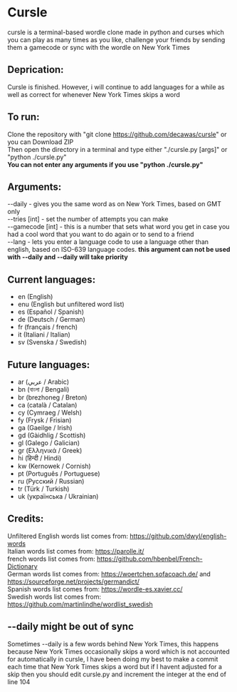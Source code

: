 # Cursle

cursle is a terminal-based wordle clone made in python and curses which you can play as many times as you like, challenge your friends by sending them a gamecode or sync with the wordle on New York Times

## Deprication:

Cursle is finished. However, i will continue to add languages for a while as well as correct for whenever New York Times skips a word

## To run:

Clone the repository with "git clone https://github.com/decawas/cursle" or you can Download ZIP<br />
Then open the directory in a terminal and type either "./cursle.py [args]" or "python ./cursle.py"<br />
__You can not enter any arguments if you use "python ./cursle.py"__

## Arguments:

--daily - gives you the same word as on New York Times, based on GMT only<br />
--tries [int] - set the number of attempts you can make<br />
--gamecode [int] - this is a number that sets what word you get in case you had a cool word that you want to do again or to send to a friend<br />
--lang - lets you enter a language code to use a language other than english, based on ISO-639 language codes.  __this argument can not be used with --daily and --daily will take priority__

## Current languages:

- en (English)
- enu (English but unfiltered word list)
- es (Español / Spanish)
- de (Deutsch / German)
- fr (français / french)
- it (Italiani / Italian)
- sv (Svenska / Swedish)

## Future languages:

- ar (عربي / Arabic)
- bn (বাংলা / Bengali)
- br (brezhoneg / Breton)
- ca (català / Catalan)
- cy (Cymraeg / Welsh)
- fy (Frysk / Frisian)
- ga (Gaeilge / Irish)
- gd (Gàidhlig / Scottish)
- gl (Galego / Galician)
- gr (Ελληνικά / Greek)
- hi (हिन्दी / Hindi)
- kw (Kernowek / Cornish)
- pt (Português / Portuguese)
- ru (Русский / Russian)
- tr (Türk / Turkish)
- uk (українська / Ukrainian)

## Credits:

Unfiltered English words list comes from: https://github.com/dwyl/english-words<br />
Italian words list comes from: https://parolle.it/<br />
french words list comes from: https://github.com/hbenbel/French-Dictionary<br />
German words list comes from: https://woertchen.sofacoach.de/ and https://sourceforge.net/projects/germandict/<br />
Spanish words list comes from: https://wordle-es.xavier.cc/<br />
Swedish words list comes from: https://github.com/martinlindhe/wordlist_swedish<br />

## --daily might be out of sync

Sometimes --daily is a few words behind New York Times, this happens because New York Times occasionally skips a word which is not accounted for automatically in cursle, I have been doing my best to make a commit each time that New York Times skips a word but if I havent adjusted for a skip then you should edit cursle.py and increment the integer at the end of line 104